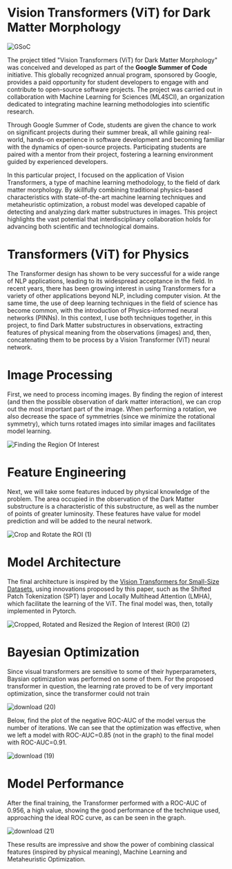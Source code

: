 # Vision Transformers (ViT) for Dark Matter Morphology

![GSoC](https://github.com/SVJLucas/ViT-for-Dark-Matter-Morphology/assets/60625769/e31e9939-4a6e-4642-b65d-8e738fbed106)

The project titled "Vision Transformers (ViT) for Dark Matter Morphology" was conceived and developed as part of the **Google Summer of Code** initiative. This globally recognized annual program, sponsored by Google, provides a paid opportunity for student developers to engage with and contribute to open-source software projects. The project was carried out in collaboration with Machine Learning for Sciences (ML4SCI), an organization dedicated to integrating machine learning methodologies into scientific research.

Through Google Summer of Code, students are given the chance to work on significant projects during their summer break, all while gaining real-world, hands-on experience in software development and becoming familiar with the dynamics of open-source projects. Participating students are paired with a mentor from their project, fostering a learning environment guided by experienced developers.

In this particular project, I focused on the application of Vision Transformers, a type of machine learning methodology, to the field of dark matter morphology. By skillfully combining traditional physics-based characteristics with state-of-the-art machine learning techniques and metaheuristic optimization, a robust model was developed capable of detecting and analyzing dark matter substructures in images. This project highlights the vast potential that interdisciplinary collaboration holds for advancing both scientific and technological domains.


# Transformers (ViT) for Physics

The Transformer design has shown to be very successful for a wide range of NLP applications, leading to its widespread acceptance in the field. In recent years, there has been growing interest in using Transformers for a variety of other applications beyond NLP, including computer vision. At the same time, the use of deep learning techniques in the field of science has become common, with the introduction of Physics-informed neural networks (PINNs). In this context, I use both techniques together, in this project, to find Dark Matter substructures in observations, extracting features of physical meaning from the observations (images) and, then, concatenating them to be process by a Vision Transformer (ViT) neural network.


# Image Processing  

First, we need to process incoming images. By finding the region of interest (and then the possible observation of dark matter interaction), we can crop out the most important part of the image. When performing a rotation, we also decrease the space of symmetries (since we minimize the rotational symmetry), which turns rotated images into similar images and facilitates model learning.

![Finding the Region Of Interest](https://user-images.githubusercontent.com/60625769/229907149-af594bc3-d14a-4116-89a3-423d666bc972.png)

# Feature Engineering

Next, we will take some features induced by physical knowledge of the problem. The area occupied in the observation of the Dark Matter substructure is a characteristic of this substructure, as well as the number of points of greater luminosity. These features have value for model prediction and will be added to the neural network.


![Crop and Rotate the ROI (1)](https://user-images.githubusercontent.com/60625769/229908064-8632743a-d8bd-4b33-95a4-9073626fad97.png)

# Model Architecture

The final architecture is inspired by the [Vision Transformers for Small-Size Datasets](https://arxiv.org/abs/2112.13492), using innovations proposed by this paper, such as the Shifted Patch Tokenization (SPT) layer and Locally Multihead Attention (LMHA), which facilitate the learning of the ViT. The final model was, then, totally implemented in Pytorch.

![Cropped, Rotated and Resized the Region of Interest (ROI) (2)](https://user-images.githubusercontent.com/60625769/229917865-feada814-8653-4423-88db-c9c596158e05.png)


# Bayesian Optimization

Since visual transformers are sensitive to some of their hyperparameters, Baysian optimization was performed on some of them. For the proposed transformer in question, the learning rate proved to be of very important optimization, since the transformer could not train


![download (20)](https://user-images.githubusercontent.com/60625769/229910378-60739e6c-c4c8-45cd-9978-387d10ecda90.png)

Below, find the plot of the negative ROC-AUC of the model versus the number of iterations. We can see that the optimization was effective, when we left a model with ROC-AUC=0.85 (not in the graph) to the final model with ROC-AUC=0.91.

![download (19)](https://user-images.githubusercontent.com/60625769/229911713-dc00154b-f45d-4b27-9bd2-94d28c96e191.png)

# Model Performance

After the final training, the Transformer performed with a ROC-AUC of 0.956, a high value, showing the good performance of the technique used, approaching the ideal ROC curve, as can be seen in the graph.

![download (21)](https://user-images.githubusercontent.com/60625769/229914249-8c5e47b8-4891-4d82-9ab3-0ef5a5587219.png)

These results are impressive and show the power of combining classical features (inspired by physical meaning), Machine Learning and Metaheuristic Optimization.



